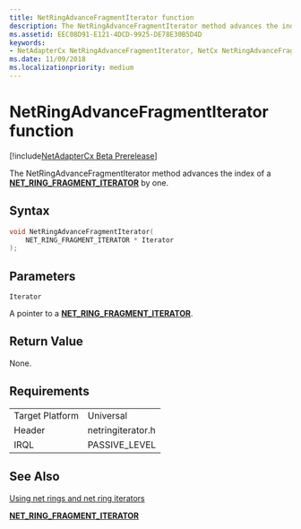 ```yaml
---
title: NetRingAdvanceFragmentIterator function
description: The NetRingAdvanceFragmentIterator method advances the index of a NET_RING_FRAGMENT_ITERATOR by one.
ms.assetid: EEC08D91-E121-4DCD-9925-DE78E30B5D4D
keywords:
- NetAdapterCx NetRingAdvanceFragmentIterator, NetCx NetRingAdvanceFragmentIterator
ms.date: 11/09/2018
ms.localizationpriority: medium
---
```


# NetRingAdvanceFragmentIterator function

[!include[NetAdapterCx Beta Prerelease](../netcx-beta-prerelease.md)]

The NetRingAdvanceFragmentIterator method advances the index of a [**NET_RING_FRAGMENT_ITERATOR**](net-ring-fragment-iterator.md) by one.

## Syntax

```cpp
void NetRingAdvanceFragmentIterator(
    NET_RING_FRAGMENT_ITERATOR * Iterator
);
```

## Parameters

`Iterator`

A pointer to a [**NET_RING_FRAGMENT_ITERATOR**](net-ring-fragment-iterator.md).

## Return Value

None.

## Requirements

|  |  |
| --- | --- |
| Target Platform | Universal |
| Header | netringiterator.h |
| IRQL | PASSIVE_LEVEL |

## See Also

[Using net rings and net ring iterators](using-net-rings-and-net-ring-iterators.md)

[**NET_RING_FRAGMENT_ITERATOR**](net-ring-fragment-iterator.md)